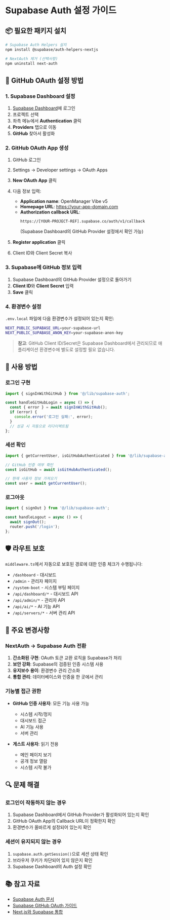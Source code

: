 # Supabase Auth 설정 가이드

## 📦 필요한 패키지 설치

```bash
# Supabase Auth Helpers 설치
npm install @supabase/auth-helpers-nextjs

# NextAuth 제거 (선택사항)
npm uninstall next-auth
```

## 🔐 GitHub OAuth 설정 방법

### 1. Supabase Dashboard 설정

1. [Supabase Dashboard](https://app.supabase.com)에 로그인
2. 프로젝트 선택
3. 좌측 메뉴에서 **Authentication** 클릭
4. **Providers** 탭으로 이동
5. **GitHub** 찾아서 활성화

### 2. GitHub OAuth App 생성

1. GitHub 로그인
2. Settings → Developer settings → OAuth Apps
3. **New OAuth App** 클릭
4. 다음 정보 입력:
   - **Application name**: OpenManager Vibe v5
   - **Homepage URL**: https://your-app-domain.com
   - **Authorization callback URL**: 
     ```
     https://[YOUR-PROJECT-REF].supabase.co/auth/v1/callback
     ```
     (Supabase Dashboard의 GitHub Provider 설정에서 확인 가능)

5. **Register application** 클릭
6. Client ID와 Client Secret 복사

### 3. Supabase에 GitHub 정보 입력

1. Supabase Dashboard의 GitHub Provider 설정으로 돌아가기
2. **Client ID**와 **Client Secret** 입력
3. **Save** 클릭

### 4. 환경변수 설정

`.env.local` 파일에 다음 환경변수가 설정되어 있는지 확인:

```bash
NEXT_PUBLIC_SUPABASE_URL=your-supabase-url
NEXT_PUBLIC_SUPABASE_ANON_KEY=your-supabase-anon-key
```

> **참고**: GitHub Client ID/Secret은 Supabase Dashboard에서 관리되므로 
> 애플리케이션 환경변수에 별도로 설정할 필요 없습니다.

## 🚀 사용 방법

### 로그인 구현

```typescript
import { signInWithGitHub } from '@/lib/supabase-auth';

const handleGitHubLogin = async () => {
  const { error } = await signInWithGitHub();
  if (error) {
    console.error('로그인 실패:', error);
  }
  // 성공 시 자동으로 리다이렉트됨
};
```

### 세션 확인

```typescript
import { getCurrentUser, isGitHubAuthenticated } from '@/lib/supabase-auth';

// GitHub 인증 여부 확인
const isGitHub = await isGitHubAuthenticated();

// 현재 사용자 정보 가져오기
const user = await getCurrentUser();
```

### 로그아웃

```typescript
import { signOut } from '@/lib/supabase-auth';

const handleLogout = async () => {
  await signOut();
  router.push('/login');
};
```

## 🛡️ 라우트 보호

`middleware.ts`에서 자동으로 보호된 경로에 대한 인증 체크가 수행됩니다:

- `/dashboard` - 대시보드
- `/admin` - 관리자 페이지
- `/system-boot` - 시스템 부팅 페이지
- `/api/dashboard/*` - 대시보드 API
- `/api/admin/*` - 관리자 API
- `/api/ai/*` - AI 기능 API
- `/api/servers/*` - 서버 관리 API

## 📌 주요 변경사항

### NextAuth → Supabase Auth 전환

1. **간소화된 구현**: OAuth 토큰 교환 로직을 Supabase가 처리
2. **보안 강화**: Supabase의 검증된 인증 시스템 사용
3. **유지보수 용이**: 환경변수 관리 간소화
4. **통합 관리**: 데이터베이스와 인증을 한 곳에서 관리

### 기능별 접근 권한

- **GitHub 인증 사용자**: 모든 기능 사용 가능
  - 시스템 시작/정지
  - 대시보드 접근
  - AI 기능 사용
  - 서버 관리

- **게스트 사용자**: 읽기 전용
  - 메인 페이지 보기
  - 공개 정보 열람
  - 시스템 시작 불가

## 🔍 문제 해결

### 로그인이 작동하지 않는 경우

1. Supabase Dashboard에서 GitHub Provider가 활성화되어 있는지 확인
2. GitHub OAuth App의 Callback URL이 정확한지 확인
3. 환경변수가 올바르게 설정되어 있는지 확인

### 세션이 유지되지 않는 경우

1. `supabase.auth.getSession()`으로 세션 상태 확인
2. 브라우저 쿠키가 차단되어 있지 않은지 확인
3. Supabase Dashboard의 Auth 설정 확인

## 📚 참고 자료

- [Supabase Auth 문서](https://supabase.com/docs/guides/auth)
- [Supabase GitHub OAuth 가이드](https://supabase.com/docs/guides/auth/social-login/auth-github)
- [Next.js와 Supabase 통합](https://supabase.com/docs/guides/getting-started/quickstarts/nextjs)